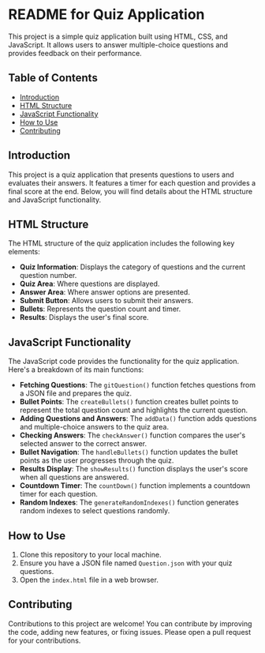 # README for Quiz Application

This project is a simple quiz application built using HTML, CSS, and JavaScript. It allows users to answer multiple-choice questions and provides feedback on their performance.

## Table of Contents

- [Introduction](#introduction)
- [HTML Structure](#html-structure)
- [JavaScript Functionality](#javascript-functionality)
- [How to Use](#how-to-use)
- [Contributing](#contributing)

## Introduction

This project is a quiz application that presents questions to users and evaluates their answers. It features a timer for each question and provides a final score at the end. Below, you will find details about the HTML structure and JavaScript functionality.

## HTML Structure

The HTML structure of the quiz application includes the following key elements:

- **Quiz Information**: Displays the category of questions and the current question number.
- **Quiz Area**: Where questions are displayed.
- **Answer Area**: Where answer options are presented.
- **Submit Button**: Allows users to submit their answers.
- **Bullets**: Represents the question count and timer.
- **Results**: Displays the user's final score.

## JavaScript Functionality

The JavaScript code provides the functionality for the quiz application. Here's a breakdown of its main functions:

- **Fetching Questions**: The `gitQuestion()` function fetches questions from a JSON file and prepares the quiz.
- **Bullet Points**: The `createBullets()` function creates bullet points to represent the total question count and highlights the current question.
- **Adding Questions and Answers**: The `addData()` function adds questions and multiple-choice answers to the quiz area.
- **Checking Answers**: The `checkAnswer()` function compares the user's selected answer to the correct answer.
- **Bullet Navigation**: The `handleBullets()` function updates the bullet points as the user progresses through the quiz.
- **Results Display**: The `showResults()` function displays the user's score when all questions are answered.
- **Countdown Timer**: The `countDown()` function implements a countdown timer for each question.
- **Random Indexes**: The `generateRandomIndexes()` function generates random indexes to select questions randomly.

## How to Use

1. Clone this repository to your local machine.
2. Ensure you have a JSON file named `Question.json` with your quiz questions.
3. Open the `index.html` file in a web browser.

## Contributing

Contributions to this project are welcome! You can contribute by improving the code, adding new features, or fixing issues. Please open a pull request for your contributions.


